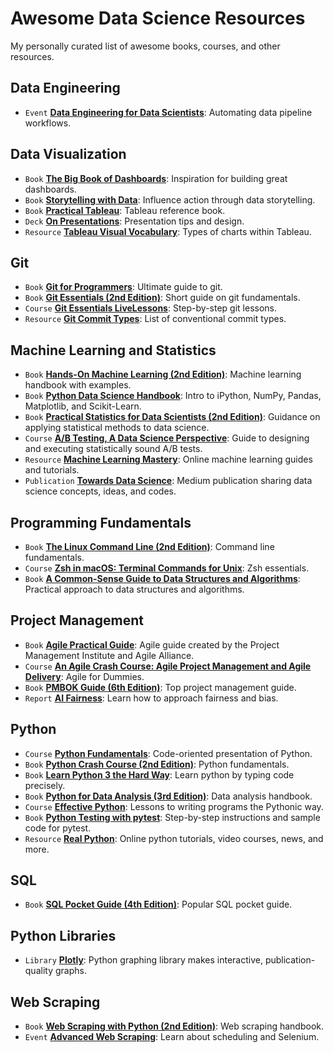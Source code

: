 # Awesome Data Science Resources 
My personally curated list of awesome books, courses, and other resources.

## Data Engineering
- `Event` [**Data Engineering for Data Scientists**](https://learning.oreilly.com/live-events/data-engineering-for-data-scientists/0636920303039/0636920053608/): Automating data pipeline workflows.

## Data Visualization
- `Book` [**The Big Book of Dashboards**](https://learning.oreilly.com/library/view/the-big-book/9781119282716/): Inspiration for building great dashboards.
- `Book` [**Storytelling with Data**](https://learning.oreilly.com/library/view/storytelling-with-data/9781119621492/): Influence action through data storytelling.
- `Book` [**Practical Tableau**](https://learning.oreilly.com/library/view/practical-tableau/9781491977309/): Tableau reference book.
- `Deck` [**On Presentations**](https://www.beautiful.ai/player/-LiSV45O9K1sE8uv5oMj/On-Presentations): Presentation tips and design.
- `Resource` [**Tableau Visual Vocabulary**](https://public.tableau.com/app/profile/andy.kriebel/viz/VisualVocabulary/VisualVocabulary): Types of charts within Tableau.

## Git
- `Book` [**Git for Programmers**](https://learning.oreilly.com/library/view/git-for-programmers/9781801075732/): Ultimate guide to git.
- `Book` [**Git Essentials (2nd Edition)**](https://learning.oreilly.com/library/view/git-essentials/9781787120723/): Short guide on git fundamentals.
- `Course` [**Git Essentials LiveLessons**](https://learning.oreilly.com/videos/git-essentials-livelessons/9780134655284/): Step-by-step git lessons.
- `Resource` [**Git Commit Types**](https://github.com/pvdlg/conventional-changelog-metahub#commit-types): List of conventional commit types.

## Machine Learning and Statistics
- `Book` [**Hands-On Machine Learning (2nd Edition)**](https://learning.oreilly.com/library/view/hands-on-machine-learning/9781492032632/): Machine learning handbook with examples.
- `Book` [**Python Data Science Handbook**](https://learning.oreilly.com/library/view/python-data-science/9781491912126/): Intro to iPython, NumPy, Pandas, Matplotlib, and Scikit-Learn.
- `Book` [**Practical Statistics for Data Scientists (2nd Edition)**](https://learning.oreilly.com/library/view/practical-statistics-for/9781492072935/): Guidance on applying statistical methods to data science.
- `Course` [**A/B Testing, A Data Science Perspective**](https://learning.oreilly.com/videos/a-b-testing-a/9781491934777/): Guide to designing and executing statistically sound A/B tests.
- `Resource` [**Machine Learning Mastery**](https://machinelearningmastery.com/start-here): Online machine learning guides and tutorials.
- `Publication` [**Towards Data Science**](https://towardsdatascience.com): Medium publication sharing data science concepts, ideas, and codes.

## Programming Fundamentals
- `Book` [**The Linux Command Line (2nd Edition)**](https://learning.oreilly.com/library/view/the-linux-command/9781492071235/): Command line fundamentals.
- `Course` [**Zsh in macOS: Terminal Commands for Unix**](https://learning.oreilly.com/videos/zsh-in-macos/9781484263945/): Zsh essentials.
- `Book` [**A Common-Sense Guide to Data Structures and Algorithms**](https://learning.oreilly.com/library/view/a-common-sense-guide/9781680502794/): Practical approach to data structures and algorithms.

## Project Management
- `Book` [**Agile Practical Guide**](https://learning.oreilly.com/library/view/agile-practice-guide/9781628253993/): Agile guide created by the Project Management Institute and Agile Alliance.
- `Course` [**An Agile Crash Course: Agile Project Management and Agile Delivery**](https://learning.oreilly.com/videos/an-agile-crash/9781789533415/): Agile for Dummies.
- `Book` [**PMBOK Guide (6th Edition)**](https://learning.oreilly.com/library/view/a-guide-to/9781628253900/): Top project management guide.
- `Report` [**AI Fairness**](https://learning.oreilly.com/library/view/ai-fairness/9781492077664/): Learn how to approach fairness and bias.

## Python
- `Course` [**Python Fundamentals**](https://learning.oreilly.com/videos/python-fundamentals/9780135917411/): Code-oriented presentation of Python.
- `Book` [**Python Crash Course (2nd Edition)**](https://learning.oreilly.com/library/view/python-crash-course/9781492071266/): Python fundamentals.
- `Book` [**Learn Python 3 the Hard Way**](https://learning.oreilly.com/library/view/learn-python-3/9780134693866/): Learn python by typing code precisely.
- `Book` [**Python for Data Analysis (3rd Edition)**](https://learning.oreilly.com/library/view/python-for-data/9781098104023/): Data analysis handbook.
- `Course` [**Effective Python**](https://learning.oreilly.com/videos/effective-python/9780134175249/): Lessons to writing programs the Pythonic way.
- `Book` [**Python Testing with pytest**](https://learning.oreilly.com/library/view/python-testing-with/9781680509427/): Step-by-step instructions and sample code for pytest.
- `Resource` [**Real Python**](https://realpython.com): Online python tutorials, video courses, news, and more.

## SQL
- `Book` [**SQL Pocket Guide (4th Edition)**](https://learning.oreilly.com/library/view/sql-pocket-guide/9781492090397/): Popular SQL pocket guide.

## Python Libraries
- `Library` [**Plotly**](https://plotly.com/python/): Python graphing library makes interactive, publication-quality graphs.

## Web Scraping
- `Book` [**Web Scraping with Python (2nd Edition)**](https://learning.oreilly.com/library/view/web-scraping-with/9781491985564/): Web scraping handbook.
- `Event` [**Advanced Web Scraping**](https://learning.oreilly.com/live-events/advanced-web-scraping/0636920376163/0636920412489/): Learn about scheduling and Selenium.
